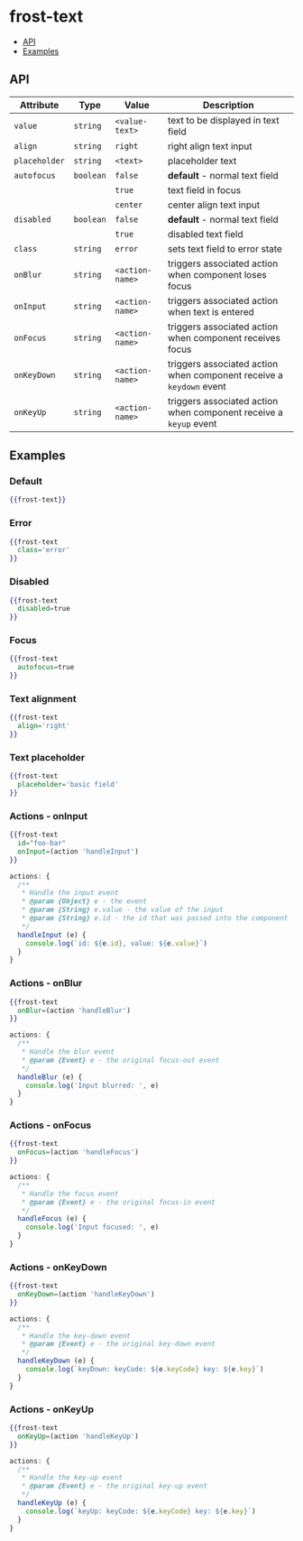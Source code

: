 # frost-text

 * [API](#api)
 * [Examples](#examples)

## API

| Attribute | Type | Value | Description |
| --------- | ---- | ----- | ----------- |
| `value` | `string` | `<value-text>` | text to be displayed in text field |
| `align` |`string` | `right` | right align text input |
| `placeholder` | `string` | `<text>` | placeholder text |
| `autofocus` |`boolean` | `false` | **default** - normal text field |
| | | `true` | text field in focus |
| | | `center` | center align text input |
| `disabled` | `boolean` | `false` | **default** - normal text field |
| | | `true` | disabled text field |
| `class` | `string` | `error` | sets text field to error state |
| `onBlur` | `string` | `<action-name>` | triggers associated action when component loses focus |
| `onInput` | `string` | `<action-name>` | triggers associated action when text is entered |
| `onFocus` | `string` | `<action-name>` | triggers associated action when component receives focus |
| `onKeyDown` | `string` | `<action-name>` | triggers associated action when component receive a `keydown` event |
| `onKeyUp` | `string` | `<action-name>` | triggers associated action when component receive a `keyup` event |


## Examples

### Default
```handlebars
{{frost-text}}
```

### Error
```handlebars
{{frost-text
  class='error'
}}
```
### Disabled
```handlebars
{{frost-text
  disabled=true
}}
```

### Focus
```handlebars
{{frost-text
  autofocus=true
}}
```

### Text alignment
```handlebars
{{frost-text
  align='right'
}}
```

### Text placeholder
```handlebars
{{frost-text
  placeholder='basic field'
}}
```

### Actions - onInput
```handlebars
{{frost-text
  id="foo-bar"
  onInput=(action 'handleInput')
}}
```

```javascript
actions: {
  /**
   * Handle the input event
   * @param {Object} e - the event
   * @param {String} e.value - the value of the input
   * @param {String} e.id - the id that was passed into the component
   */
  handleInput (e) {
    console.log(`id: ${e.id}, value: ${e.value}`)
  }
}
```

### Actions - onBlur
```handlebars
{{frost-text
  onBlur=(action 'handleBlur')
}}
```

```javascript
actions: {
  /**
   * Handle the blur event
   * @param {Event} e - the original focus-out event
   */
  handleBlur (e) {
    console.log('Input blurred: ', e)
  }
}
```

### Actions - onFocus
```handlebars
{{frost-text
  onFocus=(action 'handleFocus')
}}
```

```javascript
actions: {
  /**
   * Handle the focus event
   * @param {Event} e - the original focus-in event
   */
  handleFocus (e) {
    console.log('Input focused: ', e)
  }
}
```

### Actions - onKeyDown
```handlebars
{{frost-text
  onKeyDown=(action 'handleKeyDown')
}}
```

```javascript
actions: {
  /**
   * Handle the key-down event
   * @param {Event} e - the original key-down event
   */
  handleKeyDown (e) {
    console.log(`keyDown: keyCode: ${e.keyCode} key: ${e.key}`)
  }
}
```

### Actions - onKeyUp
```handlebars
{{frost-text
  onKeyUp=(action 'handleKeyUp')
}}
```

```javascript
actions: {
  /**
   * Handle the key-up event
   * @param {Event} e - the original key-up event
   */
  handleKeyUp (e) {
    console.log(`keyUp: keyCode: ${e.keyCode} key: ${e.key}`)
  }
}
```
